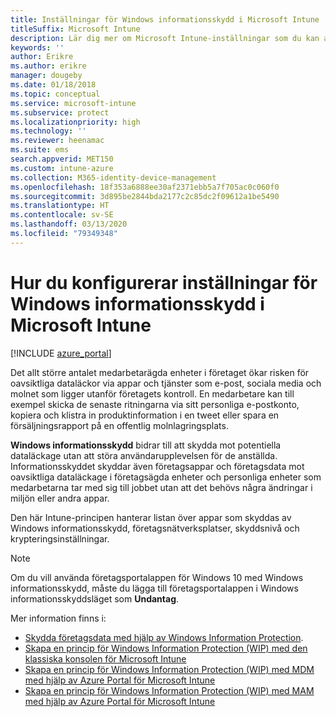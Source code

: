 ```yaml
---
title: Inställningar för Windows informationsskydd i Microsoft Intune
titleSuffix: Microsoft Intune
description: Lär dig mer om Microsoft Intune-inställningar som du kan använda för att hantera Windows informationsskydd.
keywords: ''
author: Erikre
ms.author: erikre
manager: dougeby
ms.date: 01/18/2018
ms.topic: conceptual
ms.service: microsoft-intune
ms.subservice: protect
ms.localizationpriority: high
ms.technology: ''
ms.reviewer: heenamac
ms.suite: ems
search.appverid: MET150
ms.custom: intune-azure
ms.collection: M365-identity-device-management
ms.openlocfilehash: 18f353a6888ee30af2371ebb5a7f705ac0c060f0
ms.sourcegitcommit: 3d895be2844bda2177c2c85dc2f09612a1be5490
ms.translationtype: HT
ms.contentlocale: sv-SE
ms.lasthandoff: 03/13/2020
ms.locfileid: "79349348"
---
```

# <a name="how-to-configure-windows-information-protection-in-microsoft-intune"></a>Hur du konfigurerar inställningar för Windows informationsskydd i Microsoft Intune

[!INCLUDE [azure_portal](../includes/azure_portal.md)]

Det allt större antalet medarbetarägda enheter i företaget ökar risken för oavsiktliga dataläckor via appar och tjänster som e-post, sociala media och molnet som ligger utanför företagets kontroll. En medarbetare kan till exempel skicka de senaste ritningarna via sitt personliga e-postkonto, kopiera och klistra in produktinformation i en tweet eller spara en försäljningsrapport på en offentlig molnlagringsplats.

**Windows informationsskydd** bidrar till att skydda mot potentiella dataläckage utan att störa användarupplevelsen för de anställda. Informationsskyddet skyddar även företagsappar och företagsdata mot oavsiktliga dataläckage i företagsägda enheter och personliga enheter som medarbetarna tar med sig till jobbet utan att det behövs några ändringar i miljön eller andra appar.

Den här Intune-principen hanterar listan över appar som skyddas av Windows informationsskydd, företagsnätverksplatser, skyddsnivå och krypteringsinställningar.

>[!NOTE]
> Om du vill använda företagsportalappen för Windows 10 med Windows informationsskydd, måste du lägga till företagsportalappen i Windows informationsskyddsläget som **Undantag**. 

Mer information finns i:
- [Skydda företagsdata med hjälp av Windows Information Protection](https://technet.microsoft.com/itpro/windows/keep-secure/protect-enterprise-data-using-wip).
- [Skapa en princip för Windows Information Protection (WIP) med den klassiska konsolen för Microsoft Intune](https://docs.microsoft.com/windows/threat-protection/windows-information-protection/create-wip-policy-using-intune)
- [Skapa en princip för Windows Information Protection (WIP) med MDM med hjälp av Azure Portal för Microsoft Intune](https://docs.microsoft.com/windows/threat-protection/windows-information-protection/create-wip-policy-using-intune-azure)
- [Skapa en princip för Windows Information Protection (WIP) med MAM med hjälp av Azure Portal för Microsoft Intune](https://docs.microsoft.com/windows/threat-protection/windows-information-protection/create-wip-policy-using-mam-intune-azure)
